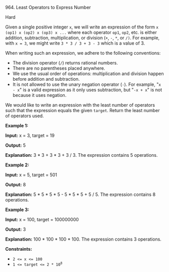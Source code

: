 964\. Least Operators to Express Number

Hard

Given a single positive integer `x`, we will write an expression of the form `x (op1) x (op2) x (op3) x ...` where each operator `op1`, `op2`, etc. is either addition, subtraction, multiplication, or division (`+`, `-`, `*`, or `/)`. For example, with `x = 3`, we might write `3 * 3 / 3 + 3 - 3` which is a value of 3.

When writing such an expression, we adhere to the following conventions:

*   The division operator (`/`) returns rational numbers.
*   There are no parentheses placed anywhere.
*   We use the usual order of operations: multiplication and division happen before addition and subtraction.
*   It is not allowed to use the unary negation operator (`-`). For example, "`x - x`" is a valid expression as it only uses subtraction, but "`-x + x`" is not because it uses negation.

We would like to write an expression with the least number of operators such that the expression equals the given `target`. Return the least number of operators used.

**Example 1:**

**Input:** x = 3, target = 19

**Output:** 5

**Explanation:** 3 \* 3 + 3 \* 3 + 3 / 3. The expression contains 5 operations.

**Example 2:**

**Input:** x = 5, target = 501

**Output:** 8

**Explanation:** 5 \* 5 \* 5 \* 5 - 5 \* 5 \* 5 + 5 / 5. The expression contains 8 operations.

**Example 3:**

**Input:** x = 100, target = 100000000

**Output:** 3

**Explanation:** 100 \* 100 \* 100 \* 100. The expression contains 3 operations.

**Constraints:**

*   `2 <= x <= 100`
*   <code>1 <= target <= 2 * 10<sup>8</sup></code>